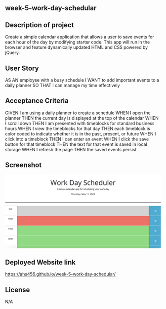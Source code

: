 ## week-5-work-day-schedular

## Description of project 
Create a simple calendar application that allows a user to save events for each hour of the day by modifying starter code. This app will run in the browser and feature dynamically updated HTML and CSS powered by jQuery.

## User Story

AS AN employee with a busy schedule
I WANT to add important events to a daily planner
SO THAT I can manage my time effectively

## Acceptance Criteria

GIVEN I am using a daily planner to create a schedule
WHEN I open the planner
THEN the current day is displayed at the top of the calendar
WHEN I scroll down
THEN I am presented with timeblocks for standard business hours
WHEN I view the timeblocks for that day
THEN each timeblock is color coded to indicate whether it is in the past, present, or future
WHEN I click into a timeblock
THEN I can enter an event
WHEN I click the save button for that timeblock
THEN the text for that event is saved in local storage
WHEN I refresh the page
THEN the saved events persist

## Screenshot
<img src="./DB9E5015-9E5C-40CD-9DFD-74FC2679A5E5_1_201_a.jpeg" alt="deployed website image">

## Deployed Website link
https://ahs456.github.io/week-5-work-day-schedular/

## License
N/A

